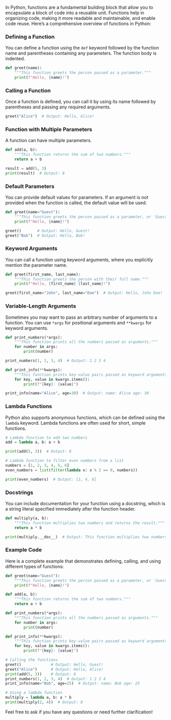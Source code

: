 In Python, functions are a fundamental building block that allow you to encapsulate a block of code into a reusable unit. Functions help in organizing code, making it more readable and maintainable, and enable code reuse. Here’s a comprehensive overview of functions in Python:

### Defining a Function
You can define a function using the `def` keyword followed by the function name and parentheses containing any parameters. The function body is indented.

```python
def greet(name):
    """This function greets the person passed as a parameter."""
    print(f"Hello, {name}!")
```

### Calling a Function
Once a function is defined, you can call it by using its name followed by parentheses and passing any required arguments.

```python
greet("Alice")  # Output: Hello, Alice!
```

### Function with Multiple Parameters
A function can have multiple parameters.

```python
def add(a, b):
    """This function returns the sum of two numbers."""
    return a + b

result = add(5, 3)
print(result)  # Output: 8
```

### Default Parameters
You can provide default values for parameters. If an argument is not provided when the function is called, the default value will be used.

```python
def greet(name="Guest"):
    """This function greets the person passed as a parameter, or 'Guest' if no name is provided."""
    print(f"Hello, {name}!")

greet()       # Output: Hello, Guest!
greet("Bob")  # Output: Hello, Bob!
```

### Keyword Arguments
You can call a function using keyword arguments, where you explicitly mention the parameter name.

```python
def greet(first_name, last_name):
    """This function greets the person with their full name."""
    print(f"Hello, {first_name} {last_name}!")

greet(first_name="John", last_name="Doe")  # Output: Hello, John Doe!
```

### Variable-Length Arguments
Sometimes you may want to pass an arbitrary number of arguments to a function. You can use `*args` for positional arguments and `**kwargs` for keyword arguments.

```python
def print_numbers(*args):
    """This function prints all the numbers passed as arguments."""
    for number in args:
        print(number)

print_numbers(1, 2, 3, 4)  # Output: 1 2 3 4

def print_info(**kwargs):
    """This function prints key-value pairs passed as keyword arguments."""
    for key, value in kwargs.items():
        print(f"{key}: {value}")

print_info(name="Alice", age=30)  # Output: name: Alice age: 30
```

### Lambda Functions
Python also supports anonymous functions, which can be defined using the `lambda` keyword. Lambda functions are often used for short, simple functions.

```python
# Lambda function to add two numbers
add = lambda a, b: a + b

print(add(5, 3))  # Output: 8

# Lambda function to filter even numbers from a list
numbers = [1, 2, 3, 4, 5, 6]
even_numbers = list(filter(lambda x: x % 2 == 0, numbers))

print(even_numbers)  # Output: [2, 4, 6]
```

### Docstrings
You can include documentation for your function using a docstring, which is a string literal specified immediately after the function header.

```python
def multiply(a, b):
    """This function multiplies two numbers and returns the result."""
    return a * b

print(multiply.__doc__)  # Output: This function multiplies two numbers and returns the result.
```

### Example Code
Here is a complete example that demonstrates defining, calling, and using different types of functions:

```python
def greet(name="Guest"):
    """This function greets the person passed as a parameter, or 'Guest' if no name is provided."""
    print(f"Hello, {name}!")

def add(a, b):
    """This function returns the sum of two numbers."""
    return a + b

def print_numbers(*args):
    """This function prints all the numbers passed as arguments."""
    for number in args:
        print(number)

def print_info(**kwargs):
    """This function prints key-value pairs passed as keyword arguments."""
    for key, value in kwargs.items():
        print(f"{key}: {value}")

# Calling the functions
greet()             # Output: Hello, Guest!
greet("Alice")      # Output: Hello, Alice!
print(add(5, 3))    # Output: 8
print_numbers(1, 2, 3, 4)  # Output: 1 2 3 4
print_info(name="Bob", age=25)  # Output: name: Bob age: 25

# Using a lambda function
multiply = lambda a, b: a * b
print(multiply(2, 4))  # Output: 8
```

Feel free to ask if you have any questions or need further clarification!
